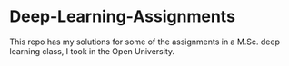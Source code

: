 # Deep-Learning-Assignments
This repo has my solutions for some of the assignments in a M.Sc. deep learning class, I took in the Open University. 
